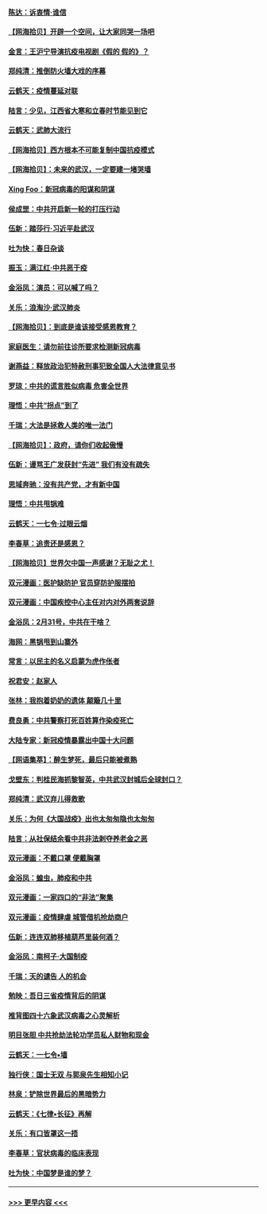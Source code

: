 #### [陈达：诉衷情·谁信](../pages/nsc993/n11942899.md?t=03160702) 
#### [【网海拾贝】开辟一个空间，让大家同哭一场吧](../pages/nsc993/n11942165.md?t=03160702) 
#### [金言：王沪宁导演抗疫电视剧《假的 假的》？](../pages/nsc993/n11941510.md?t=03160702) 
#### [郑纯清：推倒防火墙大戏的序幕](../pages/nsc993/n11940838.md?t=03160702) 
#### [云鹤天：疫情蔓延对联](../pages/nsc993/n11940579.md?t=03160702) 
#### [陆言：少见，江西省大寒和立春时节能见到它](../pages/nsc993/n11939983.md?t=03160702) 
#### [云鹤天：武肺大流行](../pages/nsc993/n11939902.md?t=03160702) 
#### [【网海拾贝】西方根本不可能复制中国抗疫模式](../pages/nsc993/n11939725.md?t=03160702) 
#### [【网海拾贝】：未来的武汉，一定要建一堵哭墙](../pages/nsc993/n11938684.md?t=03160702) 
#### [Xing Foo：新冠病毒的阳谋和阴谋](../pages/nsc993/n11936086.md?t=03160702) 
#### [侯成罡：中共开启新一轮的打压行动](../pages/nsc993/n11935730.md?t=03160702) 
#### [伍新：踏莎行‧习近平赴武汉](../pages/nsc993/n11935157.md?t=03160702) 
#### [吐为快：春日杂谈](../pages/nsc993/n11934776.md?t=03160702) 
#### [振玉：满江红‧中共恶于疫](../pages/nsc993/n11934647.md?t=03160702) 
#### [金浴凤：演员：可以喊了吗？](../pages/nsc993/n11934602.md?t=03160702) 
#### [关乐：浪淘沙·武汉肺炎](../pages/nsc993/n11931792.md?t=03160702) 
#### [【网海拾贝】：到底是谁该接受感恩教育？](../pages/nsc993/n11931552.md?t=03160702) 
#### [家庭医生：请勿前往诊所要求检测新冠病毒](../pages/nsc993/n11929190.md?t=03160702) 
#### [谢燕益：释放政治犯特赦刑事犯致全国人大法律意见书](../pages/nsc993/n11928978.md?t=03160702) 
#### [罗琼：中共的谎言胜似病毒 危害全世界](../pages/nsc993/n11922636.md?t=03160702) 
#### [理悟：中共“拐点”到了](../pages/nsc993/n11928496.md?t=03160702) 
#### [千瑞：大法是拯救人类的唯一法门](../pages/nsc993/n11927637.md?t=03160702) 
#### [【网海拾贝】：政府，请你们收起傲慢](../pages/nsc993/n11926932.md?t=03160702) 
#### [伍新：谩骂王广发获封“先进” 我们有没有疏失](../pages/nsc993/n11926101.md?t=03160702) 
#### [思域奔驰：没有共产党，才有新中国](../pages/nsc993/n11926058.md?t=03160702) 
#### [理悟：中共甩锅难](../pages/nsc993/n11925355.md?t=03160702) 
#### [云鹤天：一七令·过眼云烟](../pages/nsc993/n11925284.md?t=03160702) 
#### [李春草：追责还是感恩？](../pages/nsc993/n11925274.md?t=03160702) 
#### [【网海拾贝】世界欠中国一声感谢？无耻之尤！](../pages/nsc993/n11925239.md?t=03160702) 
#### [双元漫画：医护缺防护 官员穿防护服摆拍](../pages/nsc993/n11923899.md?t=03160702) 
#### [双元漫画：中国疾控中心主任对内对外两套说辞](../pages/nsc993/n11921994.md?t=03160702) 
#### [金浴凤：2月31号，中共在干啥？](../pages/nsc993/n11922706.md?t=03160702) 
#### [海网：黑锅甩到山寨外](../pages/nsc993/n11922688.md?t=03160702) 
#### [常言：以民主的名义启蒙为虎作伥者](../pages/nsc993/n11922217.md?t=03160702) 
#### [祝君安：赵家人](../pages/nsc993/n11922209.md?t=03160702) 
#### [张林：我抱着奶奶的遗体 颠簸几十里](../pages/nsc993/n11920945.md?t=03160702) 
#### [费良勇：中共警察打死百姓算作染疫死亡](../pages/nsc993/n11919264.md?t=03160702) 
#### [大陆专家：新冠疫情暴露出中国十大问题](../pages/nsc993/n11919187.md?t=03160702) 
#### [【网语集萃】：醉生梦死，最后只能被煮熟](../pages/nsc993/n11918994.md?t=03160702) 
#### [戈壁东：判桂民海抓黎智英，中共武汉封城后全球封口？](../pages/nsc993/n11917982.md?t=03160702) 
#### [郑纯清：武汉弃儿得救歌](../pages/nsc993/n11917881.md?t=03160702) 
#### [关乐：为何《大国战疫》出也太匆匆隐也太匆匆](../pages/nsc993/n11917792.md?t=03160702) 
#### [陆言：从社保结余看中共非法剥夺养老金之恶](../pages/nsc993/n11917084.md?t=03160702) 
#### [双元漫画：不戴口罩 便戴胸罩](../pages/nsc993/n11916447.md?t=03160702) 
#### [金浴凤：蝗虫，肺疫和中共](../pages/nsc993/n11916904.md?t=03160702) 
#### [双元漫画：一家四口的“非法”聚集](../pages/nsc993/n11916378.md?t=03160702) 
#### [双元漫画：疫情肆虐 城管借机抢劫商户](../pages/nsc993/n11916310.md?t=03160702) 
#### [伍新：连连双肺移植葫芦里装何酒？](../pages/nsc993/n11913667.md?t=03160702) 
#### [金浴凤：南柯子·大国制疫](../pages/nsc993/n11913657.md?t=03160702) 
#### [千瑞：天的谴告  人的机会](../pages/nsc993/n11913309.md?t=03160702) 
#### [勉映：吾日三省疫情背后的阴谋](../pages/nsc993/n11913079.md?t=03160702) 
#### [推背图四十六象武汉病毒之心灵解析](../pages/nsc993/n11911761.md?t=03160702) 
#### [明目张胆 中共抢劫法轮功学员私人财物和现金](../pages/nsc993/n11910262.md?t=03160702) 
#### [云鹤天：一七令▪墙](../pages/nsc993/n11910627.md?t=03160702) 
#### [独行侠：国士无双 与郭泉先生相知小记](../pages/nsc993/n11910613.md?t=03160702) 
#### [林泉：铲除世界最后的黑暗势力](../pages/nsc993/n11909320.md?t=03160702) 
#### [云鹤天：《七律▪长征》再解](../pages/nsc993/n11909327.md?t=03160702) 
#### [关乐：有口皆罩这一捂](../pages/nsc993/n11908393.md?t=03160702) 
#### [李春草：官状病毒的临床表现](../pages/nsc993/n11908339.md?t=03160702) 
#### [吐为快：中国梦是谁的梦？](../pages/nsc993/n11906564.md?t=03160702) 

----
#### [ >>> 更早内容 <<< ](../indexes/nsc993-earlier.md)
